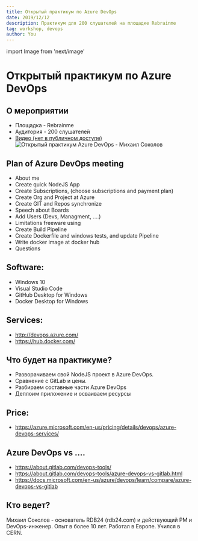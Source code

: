 ```yaml
---
title: Открытый практикум по Azure DevOps 
date: 2019/12/12
description: Практикум для 200 слушателей на площадке Rebrainme
tag: workshop, devops 
author: You
---
```


import Image from 'next/image'

# Открытый практикум по Azure DevOps 
## О мероприятии
 - Площадка - Rebrainme 
 - Аудитория -  200 слушателей
 - [Видео (нет в публичном доступе)](https://lk.rebrainme.com/devops/open-devops/video/125)
<Image
  src="/images/screendevops.png"
  alt="Открытый практикум Azure DevOps - Михаил Соколов"
  width={1200}
  height={489}
  priority
  className="next-image"
/>




## Plan of Azure DevOps meeting
 - About me
 - Create quick NodeJS App
 - Create Subscriptions, (choose subscriptions and payment plan)
 - Create Org and Project at Azure 
 - Create GIT and Repos synchronize
 - Speech about Boards 
 - Add Users (Devs, Managment, ....)
 - Limitations freeware using
 - Create Build Pipeline
 - Create Dockerfile and windows tests, and update Pipeline
 - Write docker image at docker hub
 - Questions


## Software:
 - Windows 10
 - Visual Studio Code
 - GitHub Desktop for Windows
 - Docker Desktop for Windows


## Services:
 - http://devops.azure.com/
 - https://hub.docker.com/





## Что будет на практикуме?
 - Разворачиваем свой NodeJS проект в Azure DevOps.
 - Сравнение с GitLab и цены.
 - Разбираем составные части Azure DevOps
 - Деплоим приложение и осваиваем ресурсы



## Price:
 - https://azure.microsoft.com/en-us/pricing/details/devops/azure-devops-services/



## Azure DevOps  vs ....
 - https://about.gitlab.com/devops-tools/
 - https://about.gitlab.com/devops-tools/azure-devops-vs-gitlab.html
 - https://docs.microsoft.com/en-us/azure/devops/learn/compare/azure-devops-vs-gitlab


## Кто ведет?
Михаил Соколов - основатель RDB24 (rdb24.com) и действующий PM и DevOps-инженер. 
Опыт в более 10 лет. Работал в Европе. Учился в CERN.